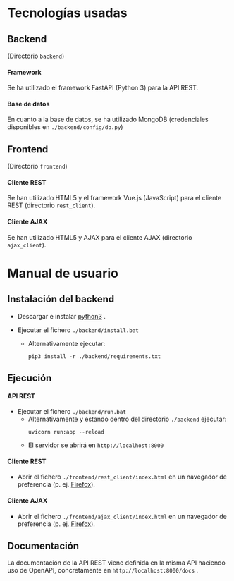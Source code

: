 # Tecnologías usadas

## Backend

(Directorio `backend`)

#### Framework
Se ha utilizado el framework FastAPI (Python 3) para la API REST.

#### Base de datos
En cuanto a la base de datos, se ha utilizado MongoDB (credenciales disponibles en `./backend/config/db.py`)

## Frontend

(Directorio `frontend`)

#### Cliente REST
Se han utilizado HTML5 y el framework Vue.js (JavaScript) para el cliente REST (directorio `rest_client`).

#### Cliente AJAX
Se han utilizado HTML5 y AJAX para el cliente AJAX (directorio `ajax_client`).

# Manual de usuario

## Instalación del backend

* Descargar e instalar [python3](https://www.python.org/downloads/) .

* Ejecutar el fichero `./backend/install.bat`
    - Alternativamente ejecutar:
        ```
        pip3 install -r ./backend/requirements.txt
        ```
        
## Ejecución

#### API REST
* Ejecutar el fichero `./backend/run.bat`
    - Alternativamente y estando dentro del directorio `./backend` ejecutar:
        ```
        uvicorn run:app --reload
        ```
    - El servidor se abrirá en `http://localhost:8000`
#### Cliente REST
* Abrir el fichero `./frontend/rest_client/index.html` en un navegador de preferencia (p. ej. [Firefox](https://www.mozilla.org/es-ES/firefox/new/)).

#### Cliente AJAX
* Abrir el fichero `./frontend/ajax_client/index.html` en un navegador de preferencia (p. ej. [Firefox](https://www.mozilla.org/es-ES/firefox/new/)).

## Documentación

La documentación de la API REST viene definida en la misma API haciendo uso de OpenAPI, concretamente en `http://localhost:8000/docs` .
